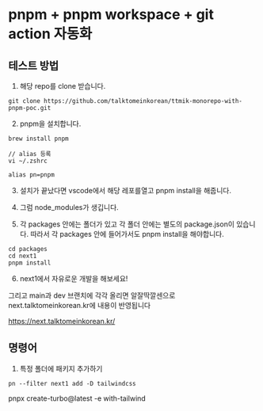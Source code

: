 # pnpm + pnpm workspace + git action 자동화 

## 테스트 방법

1. 해당 repo를 clone 받습니다.

```
git clone https://github.com/talktomeinkorean/ttmik-monorepo-with-pnpm-poc.git
```

2. pnpm을 설치합니다.
```
brew install pnpm

// alias 등록
vi ~/.zshrc

alias pn=pnpm
```

3. 설치가 끝났다면 vscode에서 해당 레포를열고 pnpm install을 해줍니다.

4. 그럼 node_modules가 생깁니다.

5. 각 packages 안에는 폴더가 있고 각 폴더 안에는 별도의 package.json이 있습니다.
따라서 각 packages 안에 들어가서도 pnpm install을 해야합니다. 

```
cd packages
cd next1
pnpm install
```

6. next1에서 자유로운 개발을 해보세요!

그리고 main과 dev 브랜치에 각각 올리면 알잘딱깔센으로 next.talktomeinkorean.kr에 내용이 반영됩니다

https://next.talktomeinkorean.kr/

## 명령어

1. 특정 폴더에 패키지 추가하기

```
pn --filter next1 add -D tailwindcss
```

 pnpx create-turbo@latest -e with-tailwind         